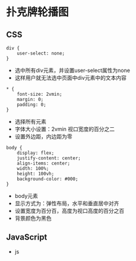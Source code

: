 # 扑克牌轮播图

## CSS

```
div {
	user-select: none;
}
```

* 选中所有div元素，并设置user-select属性为none
* 这样用户就无法选中页面中div元素中的文本内容

```
* {
	font-size: 2vmin;
    margin: 0;
    padding: 0;
}
```

* 选择所有元素
* 字体大小设置：2vmin  视口宽度的百分之二
* 设置外边距，内边距为零

```
body {
    display: flex;
    justify-content: center;
    align-items: center;
    width: 100%;
    height: 100vh;
    background-color: #000;
}
```

* body元素
* 显示方式为：弹性布局，水平和垂直居中对齐
* 设置宽度为百分百，高度为视口高度的百分之百
* 背景颜色为黑色

## JavaScript

* js



